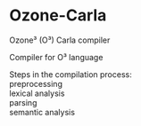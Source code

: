 # Ozone-Carla
Ozone³ (O³) Carla compiler

Compiler for O³ language 

Steps in the compilation process: <br>
  preprocessing <br>
  lexical analysis <br>
  parsing <br>
  semantic analysis 
